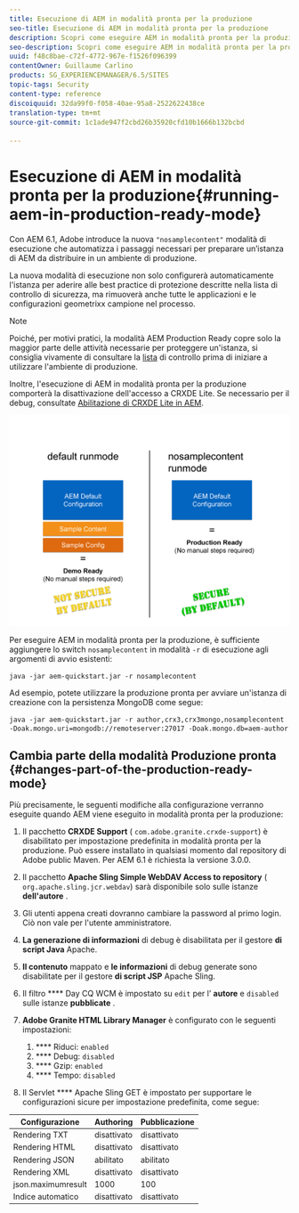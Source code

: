 ```yaml
---
title: Esecuzione di AEM in modalità pronta per la produzione
seo-title: Esecuzione di AEM in modalità pronta per la produzione
description: Scopri come eseguire AEM in modalità pronta per la produzione.
seo-description: Scopri come eseguire AEM in modalità pronta per la produzione.
uuid: f48c8bae-c72f-4772-967e-f1526f096399
contentOwner: Guillaume Carlino
products: SG_EXPERIENCEMANAGER/6.5/SITES
topic-tags: Security
content-type: reference
discoiquuid: 32da99f0-f058-40ae-95a8-2522622438ce
translation-type: tm+mt
source-git-commit: 1c1ade947f2cbd26b35920cfd10b1666b132bcbd

---
```



# Esecuzione di AEM in modalità pronta per la produzione{#running-aem-in-production-ready-mode}

Con AEM 6.1, Adobe introduce la nuova `"nosamplecontent"` modalità di esecuzione che automatizza i passaggi necessari per preparare un’istanza di AEM da distribuire in un ambiente di produzione.

La nuova modalità di esecuzione non solo configurerà automaticamente l&#39;istanza per aderire alle best practice di protezione descritte nella lista di controllo di sicurezza, ma rimuoverà anche tutte le applicazioni e le configurazioni geometrixx campione nel processo.

>[!NOTE]
>
>Poiché, per motivi pratici, la modalità AEM Production Ready copre solo la maggior parte delle attività necessarie per proteggere un&#39;istanza, si consiglia vivamente di consultare la [lista](/help/sites-administering/security-checklist.md) di controllo prima di iniziare a utilizzare l&#39;ambiente di produzione.
>
>Inoltre, l&#39;esecuzione di AEM in modalità pronta per la produzione comporterà la disattivazione dell&#39;accesso a CRXDE Lite. Se necessario per il debug, consultate [Abilitazione di CRXDE Lite in AEM](/help/sites-administering/enabling-crxde-lite.md).

![chlimage_1-83](assets/chlimage_1-83a.png)

Per eseguire AEM in modalità pronta per la produzione, è sufficiente aggiungere lo switch `nosamplecontent` in modalità `-r` di esecuzione agli argomenti di avvio esistenti:

```shell
java -jar aem-quickstart.jar -r nosamplecontent
```

Ad esempio, potete utilizzare la produzione pronta per avviare un&#39;istanza di creazione con la persistenza MongoDB come segue:

```shell
java -jar aem-quickstart.jar -r author,crx3,crx3mongo,nosamplecontent -Doak.mongo.uri=mongodb://remoteserver:27017 -Doak.mongo.db=aem-author
```

## Cambia parte della modalità Produzione pronta {#changes-part-of-the-production-ready-mode}

Più precisamente, le seguenti modifiche alla configurazione verranno eseguite quando AEM viene eseguito in modalità pronta per la produzione:

1. Il pacchetto **CRXDE Support** ( `com.adobe.granite.crxde-support`) è disabilitato per impostazione predefinita in modalità pronta per la produzione. Può essere installato in qualsiasi momento dal repository di Adobe public Maven. Per AEM 6.1 è richiesta la versione 3.0.0.

1. Il pacchetto **Apache Sling Simple WebDAV Access to repository** ( `org.apache.sling.jcr.webdav`) sarà disponibile solo sulle istanze **dell&#39;autore** .

1. Gli utenti appena creati dovranno cambiare la password al primo login. Ciò non vale per l&#39;utente amministratore.
1. **La generazione di informazioni** di debug è disabilitata per il gestore **di script Java** Apache.

1. **Il contenuto** mappato e **le informazioni** di debug generate sono disabilitate per il gestore **di script JSP** Apache Sling.

1. Il filtro **** Day CQ WCM è impostato su `edit` per l’ **autore** e `disabled` sulle istanze **pubblicate** .

1. **Adobe Granite HTML Library Manager** è configurato con le seguenti impostazioni:

   1. **** Riduci: `enabled`
   1. **** Debug: `disabled`
   1. **** Gzip: `enabled`
   1. **** Tempo: `disabled`

1. Il Servlet **** Apache Sling GET è impostato per supportare le configurazioni sicure per impostazione predefinita, come segue:

| **Configurazione** | **Authoring** | **Pubblicazione** |
|---|---|---|
| Rendering TXT | disattivato | disattivato |
| Rendering HTML | disattivato | disattivato |
| Rendering JSON | abilitato | abilitato |
| Rendering XML | disattivato | disattivato |
| json.maximumresult | 1000 | 100 |
| Indice automatico | disattivato | disattivato |

